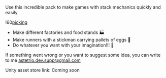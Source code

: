 </br>Use this incredible pack to make games with stack mechanics quickly and easily

!60[picking](/public/images/crazy-stack/picking.gif)

- Make different factories and food stands 🏭
- Make runners with a stickman carrying pallets of eggs 🥚
- Do whatever you want with your imagination!!! 🤩

If something went wrong or you want to suggest some idea, you can write to me astetrio.dev.supp@gmail.com

Unity asset store link: Coming soon
